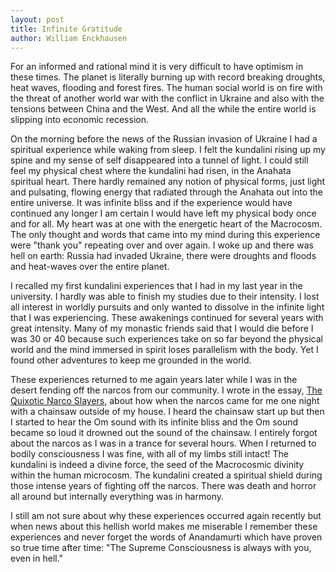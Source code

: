 ```yaml
---
layout: post
title: Infinite Gratitude
author: William Enckhausen
---
```

For an informed and rational mind it is very difficult to have optimism in these times.  The planet is literally burning up with record breaking droughts, heat waves, flooding and forest fires.  The human social world is on fire with the threat of another world war with the conflict in Ukraine and also with the tensions between China and the West.   And all the while the entire world is slipping into economic recession.  

On the morning before the news of the Russian invasion of Ukraine I had a spiritual experience while waking from sleep.  I felt the kundalini rising up my spine and my sense of self disappeared into a tunnel of light.  I could still feel my physical chest where the kundalini had risen, in the Anahata spiritual heart.  There hardly remained any notion of physical forms, just light and pulsating, flowing energy that radiated through the Anahata out into the entire universe.  It was infinite bliss and if the experience would have continued any longer  I am certain I would have left my physical body once and for all.  My heart was at one with the energetic heart of the Macrocosm.  The only thought and words that came into my mind during this experience were "thank you" repeating over and over again.  I woke up and there was hell on earth:  Russia had invaded Ukraine, there were droughts and floods and heat-waves over the entire planet.  

I recalled my first kundalini experiences that I had in my last year in the university.  I hardly was able to finish my studies due to their intensity.  I lost all interest in worldly pursuits and only wanted to dissolve in the infinite light that I was experiencing.  These awakenings continued for several years with great intensity.  Many of my monastic friends said that I would die before I was 30 or 40 because such experiences take on so far beyond the physical world and the mind immersed in spirit loses parallelism with the body.  Yet I found other adventures to keep me grounded in the world.  

These experiences returned to me again years later while I was in the desert fending off the narcos from our community.  I wrote in the essay, <a href="https://williamquetzal.org/the-quixotic-narco-slayers"> The Quixotic Narco Slayers</a>, about how when the narcos came for me one night with a chainsaw outside of my house.  I heard the chainsaw start up but then I started to hear the Om sound with its infinite bliss and the Om sound became so loud it drowned out the sound of the chainsaw.  I entirely forgot about the narcos as I was in a trance for several hours.  When I returned to bodily consciousness I was fine, with all of my limbs still intact!  The kundalini is indeed a divine force, the seed of the Macrocosmic divinity within the human microcosm.  The kundalini created a spiritual shield during those intense years of fighting off the narcos. There was death and horror all around but internally everything was in harmony. 

I still am not sure about why these experiences occurred again recently but when news about this hellish world makes me miserable I remember these experiences and never forget the words of Anandamurti which have proven so true time after time:  "The Supreme Consciousness is always with you, even in hell."
